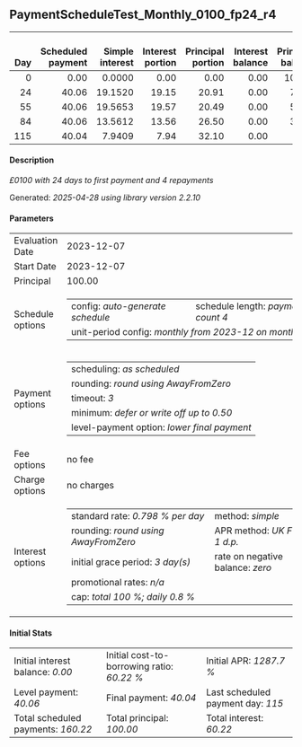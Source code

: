 <h2>PaymentScheduleTest_Monthly_0100_fp24_r4</h2>
<table>
    <thead style="vertical-align: bottom;">
        <th style="text-align: right;">Day</th>
        <th style="text-align: right;">Scheduled payment</th>
        <th style="text-align: right;">Simple interest</th>
        <th style="text-align: right;">Interest portion</th>
        <th style="text-align: right;">Principal portion</th>
        <th style="text-align: right;">Interest balance</th>
        <th style="text-align: right;">Principal balance</th>
        <th style="text-align: right;">Total simple interest</th>
        <th style="text-align: right;">Total interest</th>
        <th style="text-align: right;">Total principal</th>
    </thead>
    <tr style="text-align: right;">
        <td class="ci00">0</td>
        <td class="ci01" style="white-space: nowrap;">0.00</td>
        <td class="ci02">0.0000</td>
        <td class="ci03">0.00</td>
        <td class="ci04">0.00</td>
        <td class="ci05">0.00</td>
        <td class="ci06">100.00</td>
        <td class="ci07">0.0000</td>
        <td class="ci08">0.00</td>
        <td class="ci09">0.00</td>
    </tr>
    <tr style="text-align: right;">
        <td class="ci00">24</td>
        <td class="ci01" style="white-space: nowrap;">40.06</td>
        <td class="ci02">19.1520</td>
        <td class="ci03">19.15</td>
        <td class="ci04">20.91</td>
        <td class="ci05">0.00</td>
        <td class="ci06">79.09</td>
        <td class="ci07">19.1520</td>
        <td class="ci08">19.15</td>
        <td class="ci09">20.91</td>
    </tr>
    <tr style="text-align: right;">
        <td class="ci00">55</td>
        <td class="ci01" style="white-space: nowrap;">40.06</td>
        <td class="ci02">19.5653</td>
        <td class="ci03">19.57</td>
        <td class="ci04">20.49</td>
        <td class="ci05">0.00</td>
        <td class="ci06">58.60</td>
        <td class="ci07">38.7173</td>
        <td class="ci08">38.72</td>
        <td class="ci09">41.40</td>
    </tr>
    <tr style="text-align: right;">
        <td class="ci00">84</td>
        <td class="ci01" style="white-space: nowrap;">40.06</td>
        <td class="ci02">13.5612</td>
        <td class="ci03">13.56</td>
        <td class="ci04">26.50</td>
        <td class="ci05">0.00</td>
        <td class="ci06">32.10</td>
        <td class="ci07">52.2785</td>
        <td class="ci08">52.28</td>
        <td class="ci09">67.90</td>
    </tr>
    <tr style="text-align: right;">
        <td class="ci00">115</td>
        <td class="ci01" style="white-space: nowrap;">40.04</td>
        <td class="ci02">7.9409</td>
        <td class="ci03">7.94</td>
        <td class="ci04">32.10</td>
        <td class="ci05">0.00</td>
        <td class="ci06">0.00</td>
        <td class="ci07">60.2194</td>
        <td class="ci08">60.22</td>
        <td class="ci09">100.00</td>
    </tr>
</table>
<h4>Description</h4>
<p><i>£0100 with 24 days to first payment and 4 repayments</i></p>
<p>Generated: <i>2025-04-28 using library version 2.2.10</i></p>
<h4>Parameters</h4>
<table>
    <tr>
        <td>Evaluation Date</td>
        <td>2023-12-07</td>
    </tr>
    <tr>
        <td>Start Date</td>
        <td>2023-12-07</td>
    </tr>
    <tr>
        <td>Principal</td>
        <td>100.00</td>
    </tr>
    <tr>
        <td>Schedule options</td>
        <td>
            <table>
                <tr>
                    <td>config: <i>auto-generate schedule</i></td>
                    <td>schedule length: <i><i>payment count</i> 4</i></td>
                </tr>
                <tr>
                    <td colspan="2" style="white-space: nowrap;">unit-period config: <i>monthly from 2023-12 on month-end</i></td>
                </tr>
            </table>
        </td>
    </tr>
    <tr>
        <td>Payment options</td>
        <td>
            <table>
                <tr>
                    <td>scheduling: <i>as scheduled</i></td>
                </tr>
                <tr>
                    <td>rounding: <i>round using AwayFromZero</i></td>
                </tr>
                <tr>
                    <td>timeout: <i>3</i></td>
                </tr>
                <tr>
                    <td>minimum: <i>defer&nbsp;or&nbsp;write&nbsp;off&nbsp;up&nbsp;to&nbsp;0.50</i></td>
                </tr>
                <tr>
                    <td>level-payment option: <i>lower&nbsp;final&nbsp;payment</i></td>
                </tr>
            </table>
        </td>
    </tr>
    <tr>
        <td>Fee options</td>
        <td>no fee
        </td>
    </tr>
    <tr>
        <td>Charge options</td>
        <td>no charges
        </td>
    </tr>
    <tr>
        <td>Interest options</td>
        <td>
            <table>
                <tr>
                    <td>standard rate: <i>0.798 % per day</i></td>
                    <td>method: <i>simple</i></td>
                </tr>
                <tr>
                    <td>rounding: <i>round using AwayFromZero</i></td>
                    <td>APR method: <i>UK FCA to 1 d.p.</i></td>
                </tr>
                <tr>
                    <td>initial grace period: <i>3 day(s)</i></td>
                    <td>rate on negative balance: <i>zero</i></td>
                </tr>
                <tr>
                    <td colspan="2">promotional rates: <i><i>n/a</i></i></td>
                </tr>
                <tr>
                    <td colspan="2">cap: <i>total 100 %; daily 0.8 %</td>
                </tr>
            </table>
        </td>
    </tr>
</table>
<h4>Initial Stats</h4>
<table>
    <tr>
        <td>Initial interest balance: <i>0.00</i></td>
        <td>Initial cost-to-borrowing ratio: <i>60.22 %</i></td>
        <td>Initial APR: <i>1287.7 %</i></td>
    </tr>
    <tr>
        <td>Level payment: <i>40.06</i></td>
        <td>Final payment: <i>40.04</i></td>
        <td>Last scheduled payment day: <i>115</i></td>
    </tr>
    <tr>
        <td>Total scheduled payments: <i>160.22</i></td>
        <td>Total principal: <i>100.00</i></td>
        <td>Total interest: <i>60.22</i></td>
    </tr>
</table>
